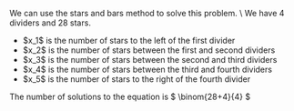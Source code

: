 We can use the stars and bars method to solve this problem. \\
We have 4 dividers and 28 stars.
<ul>
<li> $x_1$ is the number of stars to the left of the first divider
<li> $x_2$ is the number of stars between the first and second dividers
<li> $x_3$ is the number of stars between the second and third dividers
<li> $x_4$ is the number of stars between the third and fourth dividers
<li> $x_5$ is the number of stars to the right of the fourth divider
</ul>
The number of solutions to the equation is $ \binom{28+4}{4} $
